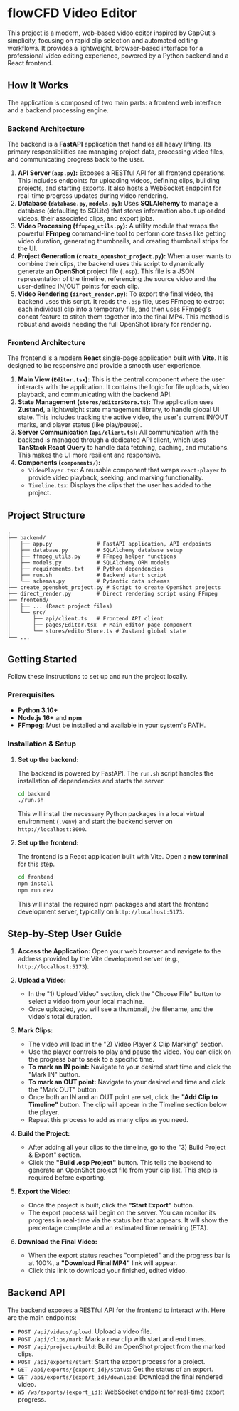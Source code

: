# flowCFD Video Editor

This project is a modern, web-based video editor inspired by CapCut's simplicity, focusing on rapid clip selection and automated editing workflows. It provides a lightweight, browser-based interface for a professional video editing experience, powered by a Python backend and a React frontend.

## How It Works

The application is composed of two main parts: a frontend web interface and a backend processing engine.

### Backend Architecture

The backend is a **FastAPI** application that handles all heavy lifting. Its primary responsibilities are managing project data, processing video files, and communicating progress back to the user.

1.  **API Server (`app.py`):** Exposes a RESTful API for all frontend operations. This includes endpoints for uploading videos, defining clips, building projects, and starting exports. It also hosts a WebSocket endpoint for real-time progress updates during video rendering.
2.  **Database (`database.py`, `models.py`):** Uses **SQLAlchemy** to manage a database (defaulting to SQLite) that stores information about uploaded videos, their associated clips, and export jobs.
3.  **Video Processing (`ffmpeg_utils.py`):** A utility module that wraps the powerful **FFmpeg** command-line tool to perform core tasks like getting video duration, generating thumbnails, and creating thumbnail strips for the UI.
4.  **Project Generation (`create_openshot_project.py`):** When a user wants to combine their clips, the backend uses this script to dynamically generate an **OpenShot** project file (`.osp`). This file is a JSON representation of the timeline, referencing the source video and the user-defined IN/OUT points for each clip.
5.  **Video Rendering (`direct_render.py`):** To export the final video, the backend uses this script. It reads the `.osp` file, uses FFmpeg to extract each individual clip into a temporary file, and then uses FFmpeg's concat feature to stitch them together into the final MP4. This method is robust and avoids needing the full OpenShot library for rendering.

### Frontend Architecture

The frontend is a modern **React** single-page application built with **Vite**. It is designed to be responsive and provide a smooth user experience.

1.  **Main View (`Editor.tsx`):** This is the central component where the user interacts with the application. It contains the logic for file uploads, video playback, and communicating with the backend API.
2.  **State Management (`stores/editorStore.ts`):** The application uses **Zustand**, a lightweight state management library, to handle global UI state. This includes tracking the active video, the user's current IN/OUT marks, and player status (like play/pause).
3.  **Server Communication (`api/client.ts`):** All communication with the backend is managed through a dedicated API client, which uses **TanStack React Query** to handle data fetching, caching, and mutations. This makes the UI more resilient and responsive.
4.  **Components (`components/`):**
    *   `VideoPlayer.tsx`: A reusable component that wraps `react-player` to provide video playback, seeking, and marking functionality.
    *   `Timeline.tsx`: Displays the clips that the user has added to the project.

## Project Structure

```
.
├── backend/
│   ├── app.py              # FastAPI application, API endpoints
│   ├── database.py         # SQLAlchemy database setup
│   ├── ffmpeg_utils.py     # FFmpeg helper functions
│   ├── models.py           # SQLAlchemy ORM models
│   ├── requirements.txt    # Python dependencies
│   ├── run.sh              # Backend start script
│   └── schemas.py          # Pydantic data schemas
├── create_openshot_project.py # Script to create OpenShot projects
├── direct_render.py        # Direct rendering script using FFmpeg
├── frontend/
│   ├── ... (React project files)
│   └── src/
│       ├── api/client.ts   # Frontend API client
│       ├── pages/Editor.tsx  # Main editor page component
│       └── stores/editorStore.ts # Zustand global state
└── ...
```

## Getting Started

Follow these instructions to set up and run the project locally.

### Prerequisites

- **Python 3.10+**
- **Node.js 16+** and **npm**
- **FFmpeg**: Must be installed and available in your system's PATH.

### Installation & Setup

1.  **Set up the backend:**

    The backend is powered by FastAPI. The `run.sh` script handles the installation of dependencies and starts the server.

    ```bash
    cd backend
    ./run.sh
    ```
    This will install the necessary Python packages in a local virtual environment (`.venv`) and start the backend server on `http://localhost:8000`.

2.  **Set up the frontend:**

    The frontend is a React application built with Vite. Open a **new terminal** for this step.

    ```bash
    cd frontend
    npm install
    npm run dev
    ```
    This will install the required npm packages and start the frontend development server, typically on `http://localhost:5173`.

## Step-by-Step User Guide

1.  **Access the Application:**
    Open your web browser and navigate to the address provided by the Vite development server (e.g., `http://localhost:5173`).

2.  **Upload a Video:**
    *   In the "1) Upload Video" section, click the "Choose File" button to select a video from your local machine.
    *   Once uploaded, you will see a thumbnail, the filename, and the video's total duration.

3.  **Mark Clips:**
    *   The video will load in the "2) Video Player & Clip Marking" section.
    *   Use the player controls to play and pause the video. You can click on the progress bar to seek to a specific time.
    *   **To mark an IN point:** Navigate to your desired start time and click the "Mark IN" button.
    *   **To mark an OUT point:** Navigate to your desired end time and click the "Mark OUT" button.
    *   Once both an IN and an OUT point are set, click the **"Add Clip to Timeline"** button. The clip will appear in the Timeline section below the player.
    *   Repeat this process to add as many clips as you need.

4.  **Build the Project:**
    *   After adding all your clips to the timeline, go to the "3) Build Project & Export" section.
    *   Click the **"Build .osp Project"** button. This tells the backend to generate an OpenShot project file from your clip list. This step is required before exporting.

5.  **Export the Video:**
    *   Once the project is built, click the **"Start Export"** button.
    *   The export process will begin on the server. You can monitor its progress in real-time via the status bar that appears. It will show the percentage complete and an estimated time remaining (ETA).

6.  **Download the Final Video:**
    *   When the export status reaches "completed" and the progress bar is at 100%, a **"Download Final MP4"** link will appear.
    *   Click this link to download your finished, edited video.

## Backend API

The backend exposes a RESTful API for the frontend to interact with. Here are the main endpoints:

- `POST /api/videos/upload`: Upload a video file.
- `POST /api/clips/mark`: Mark a new clip with start and end times.
- `POST /api/projects/build`: Build an OpenShot project from the marked clips.
- `POST /api/exports/start`: Start the export process for a project.
- `GET /api/exports/{export_id}/status`: Get the status of an export.
- `GET /api/exports/{export_id}/download`: Download the final rendered video.
- `WS /ws/exports/{export_id}`: WebSocket endpoint for real-time export progress.
